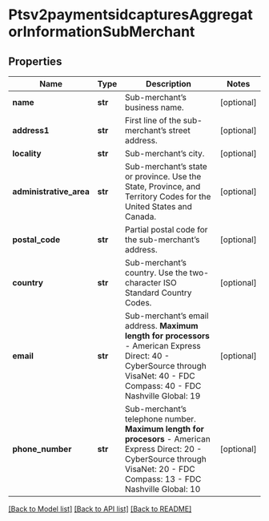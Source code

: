 # Ptsv2paymentsidcapturesAggregatorInformationSubMerchant

## Properties
Name | Type | Description | Notes
------------ | ------------- | ------------- | -------------
**name** | **str** | Sub-merchant’s business name. | [optional] 
**address1** | **str** | First line of the sub-merchant’s street address. | [optional] 
**locality** | **str** | Sub-merchant’s city. | [optional] 
**administrative_area** | **str** | Sub-merchant’s state or province. Use the State, Province, and Territory Codes for the United States and Canada.  | [optional] 
**postal_code** | **str** | Partial postal code for the sub-merchant’s address. | [optional] 
**country** | **str** | Sub-merchant’s country. Use the two-character ISO Standard Country Codes. | [optional] 
**email** | **str** | Sub-merchant’s email address.  **Maximum length for processors**   - American Express Direct: 40  - CyberSource through VisaNet: 40  - FDC Compass: 40  - FDC Nashville Global: 19  | [optional] 
**phone_number** | **str** | Sub-merchant’s telephone number.  **Maximum length for procesors**   - American Express Direct: 20  - CyberSource through VisaNet: 20  - FDC Compass: 13  - FDC Nashville Global: 10  | [optional] 

[[Back to Model list]](../README.md#documentation-for-models) [[Back to API list]](../README.md#documentation-for-api-endpoints) [[Back to README]](../README.md)


